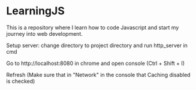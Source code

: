 # LearningJS

This is a repository where I learn how to code Javascript and start my journey
into web development.

Setup server: change directory to project directory and run http_server in cmd

Go to http://localhost:8080 in chrome and open console (Ctrl + Shift + I)

Refresh (Make sure that in "Network" in the console that Caching disabled is checked)
